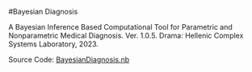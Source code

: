 #Bayesian Diagnosis

A Bayesian Inference Based Computational Tool for Parametric and Nonparametric Medical Diagnosis. Ver. 1.0.5. Drama: Hellenic Complex Systems Laboratory, 2023.

Source Code: [BayesianDiagnosis.nb](BayesianDiagnosis.nb)